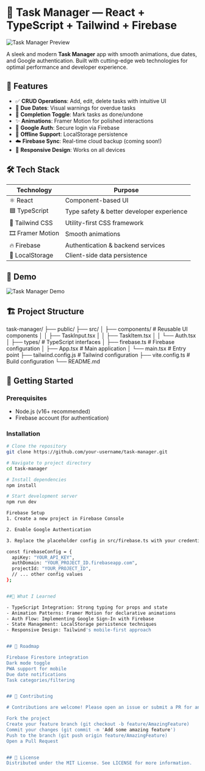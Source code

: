 # 📝 Task Manager — React + TypeScript + Tailwind + Firebase

![Task Manager Preview](https://via.placeholder.com/800x400?text=Task+Manager+Preview) <!-- Replace with actual screenshot -->

A sleek and modern **Task Manager** app with smooth animations, due dates, and Google authentication. Built with cutting-edge web technologies for optimal performance and developer experience.

## 🚀 Features

- ✅ **CRUD Operations**: Add, edit, delete tasks with intuitive UI
- 📅 **Due Dates**: Visual warnings for overdue tasks
- 🔄 **Completion Toggle**: Mark tasks as done/undone
- ✨ **Animations**: Framer Motion for polished interactions
- 🔐 **Google Auth**: Secure login via Firebase
- 💾 **Offline Support**: LocalStorage persistence
- ☁️ **Firebase Sync**: Real-time cloud backup (coming soon!)
- 🌙 **Responsive Design**: Works on all devices

## 🛠️ Tech Stack

| Technology       | Purpose                          |
|------------------|----------------------------------|
| ⚛️ React         | Component-based UI               |
| 🟦 TypeScript    | Type safety & better developer experience |
| 🎨 Tailwind CSS  | Utility-first CSS framework      |
| 🎞 Framer Motion | Smooth animations               |
| 🔥 Firebase      | Authentication & backend services |
| 💾 LocalStorage  | Client-side data persistence     |

## 📸 Demo

![Task Manager Demo](https://via.placeholder.com/600x300?text=Animated+GIF+Demo) <!-- Replace with GIF -->

## 🏗️ Project Structure

task-manager/
├── public/
├── src/
│ ├── components/ # Reusable UI components
│ │ ├── TaskInput.tsx
│ │ ├── TaskItem.tsx
│ │ └── Auth.tsx
│ ├── types/ # TypeScript interfaces
│ ├── firebase.ts # Firebase configuration
│ ├── App.tsx # Main application
│ └── main.tsx # Entry point
├── tailwind.config.js # Tailwind configuration
├── vite.config.ts # Build configuration
└── README.md

## 🚀 Getting Started

### Prerequisites

- Node.js (v16+ recommended)
- Firebase account (for authentication)

### Installation

```bash
# Clone the repository
git clone https://github.com/your-username/task-manager.git

# Navigate to project directory
cd task-manager

# Install dependencies
npm install

# Start development server
npm run dev

Firebase Setup
1. Create a new project in Firebase Console

2. Enable Google Authentication

3. Replace the placeholder config in src/firebase.ts with your credentials:

const firebaseConfig = {
  apiKey: "YOUR_API_KEY",
  authDomain: "YOUR_PROJECT_ID.firebaseapp.com",
  projectId: "YOUR_PROJECT_ID",
  // ... other config values
};


##🧠 What I Learned

- TypeScript Integration: Strong typing for props and state
- Animation Patterns: Framer Motion for declarative animations
- Auth Flow: Implementing Google Sign-In with Firebase
- State Management: LocalStorage persistence techniques
- Responsive Design: Tailwind's mobile-first approach


## 🌟 Roadmap

Firebase Firestore integration
Dark mode toggle
PWA support for mobile
Due date notifications
Task categories/filtering


## 🤝 Contributing

# Contributions are welcome! Please open an issue or submit a PR for any improvements.

Fork the project
Create your feature branch (git checkout -b feature/AmazingFeature)
Commit your changes (git commit -m 'Add some amazing feature')
Push to the branch (git push origin feature/AmazingFeature)
Open a Pull Request


## 📜 License
Distributed under the MIT License. See LICENSE for more information.